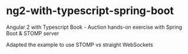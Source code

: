 # ng2-with-typescript-spring-boot
Angular 2 with Typescript Book - Auction hands-on exercise with Spring Boot &amp; STOMP server

Adapted the example to use STOMP vs straight WebSockets
